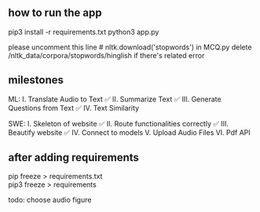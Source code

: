 ## how to run the app
pip3 install -r requirements.txt
python3 app.py

please uncomment this line # nltk.download('stopwords') in MCQ.py
delete /nltk_data/corpora/stopwords/hinglish if there's related error

## milestones
ML: 
I. Translate Audio to Text ✅
II. Summarize Text ✅
III. Generate Questions from Text ✅
IV. Text Similarity 

SWE:
I. Skeleton of website ✅
II. Route functionalities correctly ✅
III. Beautify website ✅
IV. Connect to models
V. Upload Audio Files
VI. Pdf API


## after adding requirements
pip freeze > requirements.txt    
pip3 freeze > requirements

todo:
choose audio
figure